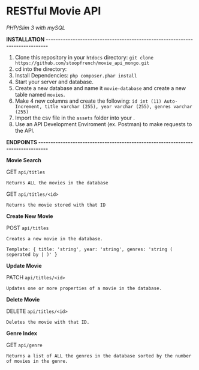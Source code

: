 # RESTful Movie API

*PHP/Slim 3 with mySQL*

**INSTALLATION -----------------------------------------------------------------------------**

1. Clone this repository in your `htdocs` directory:
	`git clone https://github.com/stoopfrench/movie_api_mongo.git`
2. cd into the directory:
3. Install Dependencies:
	`php composer.phar install`
4. Start your server and database.		
5. Create a new database and name it `movie-database` and create a new table named `movies`.
6. Make 4 new columns and create the following: `id int (11) Auto-Increment, title varchar (255), year varchar (255), genres varchar (255)`
7. Import the csv file in the `assets` folder into your .
8. Use an API Development Enviroment (ex. Postman) to make requests to the API.


**ENDPOINTS --------------------------------------------------------------------------------**

**Movie Search**

GET `api/titles`
 	
 	Returns ALL the movies in the database

GET `api/titles/<id>`
 	
 	Returns the movie stored with that ID

**Create New Movie**

POST `api/titles`
	
	Creates a new movie in the database.
	
	Template: { title: 'string', year: 'string', genres: 'string ( seperated by | )' }

**Update Movie**

PATCH `api/titles/<id>`
	
	Updates one or more properties of a movie in the database.

**Delete Movie**

DELETE `api/titles/<id>`

	Deletes the movie with that ID.

**Genre Index**

GET `api/genre`
	
	Returns a list of ALL the genres in the database sorted by the number of movies in the genre.